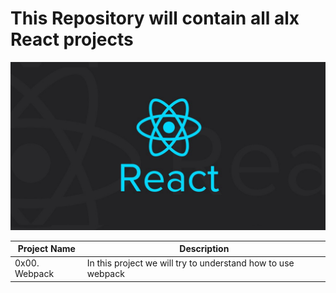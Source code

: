 # This Repository will contain all alx React projects

<img src="./React.png">

| Project Name | Description |
| ----------- | ----------- |
| 0x00. Webpack | In this project we will try to understand how to use webpack |
